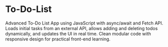 # To-Do-List
Advanced To-Do List App using JavaScript with async/await and Fetch API. Loads initial tasks from an external API, allows adding and deleting todos dynamically, and updates the UI in real time. Clean modular code with responsive design for practical front-end learning.
